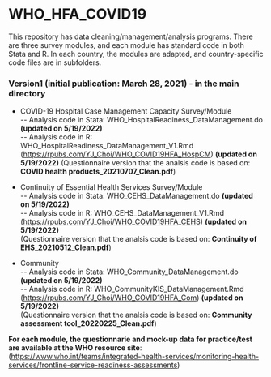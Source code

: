# WHO_HFA_COVID19
This repository has data cleaning/management/analysis programs. There are three survey modules, and each module has standard code in both Stata and R. In each country, the modules are adapted, and country-specific code files are in subfolders. 

### Version1 (initial publication: March 28, 2021) - in the main directory

* COVID-19 Hospital Case Management Capacity Survey/Module   
-- Analysis code in Stata: WHO_HospitalReadiness_DataManagement.do __(updated on 5/19/2022)__  
-- Analysis code in R: WHO_HospitalReadiness_DataManagement_V1.Rmd (https://rpubs.com/YJ_Choi/WHO_COVID19HFA_HospCM) __(updated on 5/19/2022)__
(Questionnaire version that the analsis code is based on: __COVID health products_20210707_Clean.pdf__)    

* Continuity of Essential Health Services Survey/Module   
-- Analysis code in Stata: WHO_CEHS_DataManagement.do __(updated on 5/19/2022)__   
-- Analysis code in R: WHO_CEHS_DataManagement_V1.Rmd (https://rpubs.com/YJ_Choi/WHO_COVID19HFA_CEHS) __(updated on 5/19/2022)__      
(Questionnaire version that the analsis code is based on: __Continuity of EHS_20210512_Clean.pdf__)   

* Community   
-- Analysis code in Stata: WHO_Community_DataManagement.do __(updated on 5/19/2022)__  
-- Analysis code in R: WHO_CommunityKIS_DataManagement.Rmd (https://rpubs.com/YJ_Choi/WHO_COVID19HFA_Com) __(updated on 5/19/2022)__   
(Questionnaire version that the analsis code is based on: __Community assessment tool_20220225_Clean.pdf__)   

__For each module, the questionnarie and mock-up data for practice/test are available at the WHO resource site__: (https://www.who.int/teams/integrated-health-services/monitoring-health-services/frontline-service-readiness-assessments) 
